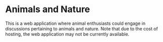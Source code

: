 # Animals and Nature

This is a web application where animal enthusiasts could engage in discussions pertaining to animals and nature.  Note that due to the cost of hosting, the web application may not be currently available.

